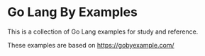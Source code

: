 # Go Lang By Examples

This is a collection of Go Lang examples for study and reference.

These examples are based on <https://gobyexample.com/>
